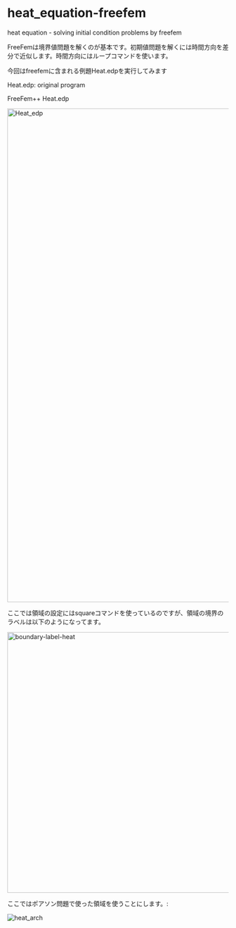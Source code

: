 # heat_equation-freefem
heat equation - solving initial condition problems by freefem

FreeFemは境界値問題を解くのが基本です。初期値問題を解くには時間方向を差分で近似します。時間方向にはループコマンドを使います。

今回はfreefemに含まれる例題Heat.edpを実行してみます

Heat.edp: original program

FreeFem++ Heat.edp

<img width="1121" alt="Heat_edp" src="https://user-images.githubusercontent.com/1296728/223721328-774c7507-ecfe-4e92-af33-ec07e2991bdd.png">

ここでは領域の設定にはsquareコマンドを使っているのですが、領域の境界のラベルは以下のようになってます。

<img width="592" alt="boundary-label-heat" src="https://user-images.githubusercontent.com/1296728/223726838-1246afd8-79f7-4f5e-9b6c-85e77c261b14.png">

ここではポアソン問題で使った領域を使うことにします。: 

![heat_arch](https://user-images.githubusercontent.com/1296728/223750511-4a4a1e41-5ce8-4e51-8c23-935aea77cdf6.jpg)
